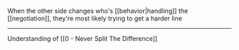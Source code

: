 When the other side changes who's [[behavior|handling]] the [[negotiation]], they're most likely trying to get a harder line

---

Understanding of [[0 - Never Split The Difference]]